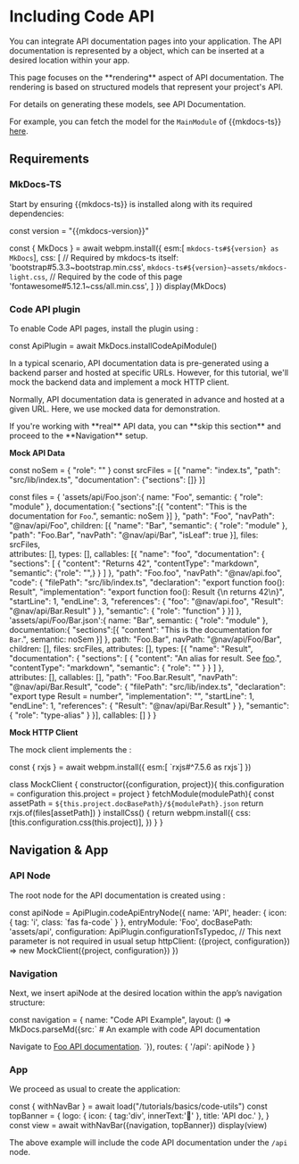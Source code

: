 # Including Code API

You can integrate API documentation pages into your application.
The API documentation is represented by a <api-link target='Navigation'></api-link> object, 
which can be inserted at a desired location within your app.

<note level='warning' title="Important">
This page focuses on the **rendering** aspect of API documentation. The rendering is based on structured models that
represent your project's API.

For details on generating these models, see <cross-link target="api-backend">API Documentation</cross-link>.

For example, you can fetch the model for the `MainModule` of {{mkdocs-ts}}
<a target="_blank" href="../assets/api/mkdocs-ts/MainModule.json">here</a>.
</note>

## Requirements

### MkDocs-TS

Start by ensuring {{mkdocs-ts}} is installed along with its required dependencies:

<js-cell>
const version = "{{mkdocs-version}}"

const { MkDocs } = await webpm.install({
    esm:[ `mkdocs-ts#${version} as MkDocs`],
    css: [
        // Required by mkdocs-ts itself:
        'bootstrap#5.3.3~bootstrap.min.css',
        `mkdocs-ts#${version}~assets/mkdocs-light.css`,
        // Required by the code of this page
        'fontawesome#5.12.1~css/all.min.css',
    ]
})
display(MkDocs)
</js-cell>

### Code API plugin

To enable Code API pages, install the <api-link target='CodeApi'></api-link> plugin using
<api-link target='installCodeApiModule'></api-link>:

<js-cell>
const ApiPlugin = await MkDocs.installCodeApiModule()
</js-cell>

In a typical scenario, API documentation data is pre-generated using a backend parser and hosted at specific URLs.
However, for this tutorial, we'll mock the backend data and implement a mock HTTP client.

Normally, API documentation data is generated in advance and hosted at a given URL.
Here, we use mocked data for demonstration.

<note level="hint"> 
If you're working with **real** API data, you can **skip this section** and proceed to the 
**Navigation** setup.
</note>

<note level="abstract" title="Mock client" expandable="true" mode="stateful">

**Mock API Data**

<note level='abstract' title="Mock Data" expandable="true" mode="stateful">
<js-cell>
const noSem = { "role": "" }
const srcFiles = [{
    "name": "index.ts",
    "path": "src/lib/index.ts",
    "documentation": {"sections": []}
}]

const files = {
    'assets/api/Foo.json':{
        name: "Foo",
        semantic: { "role": "module" },
        documentation:{
            "sections":[{
                "content": "This is the documentation for `Foo`.",
                semantic: noSem
            }]
        },
        "path": "Foo",
        "navPath": "@nav/api/Foo",
        children: [{
            "name": "Bar",
            "semantic": { "role": "module" },
            "path": "Foo.Bar",
            "navPath": "@nav/api/Bar",
            "isLeaf": true
        }],
        files: srcFiles,       
        attributes: [],
        types: [],
        callables: [{
             "name": "foo",
             "documentation": {
                 "sections": [
                     {
                        "content": "Returns 42", "contentType": "markdown", "semantic": {"role": "",}
                      }
                ]
              },
             "path": "Foo.foo",
             "navPath": "@nav/api.foo",
             "code": {
                 "filePath": "src/lib/index.ts",
                 "declaration": "export function foo(): Result",
                 "implementation": "export function foo(): Result {\n    returns 42\n}",
                 "startLine": 1,
                 "endLine": 3,
                 "references": {
                     "foo": "@nav/api.foo",
                     "Result": "@nav/api/Bar.Result"
                 }
             },
             "semantic": { "role": "function" }
        }]
    },
    'assets/api/Foo/Bar.json':{
            name: "Bar",
            semantic: { "role": "module" },
            documentation:{
                "sections":[{
                    "content": "This is the documentation for `Bar`.",
                    semantic: noSem
                }]
            },
            path: "Foo.Bar",
            navPath: "@nav/api/Foo/Bar",
            children: [],
            files: srcFiles,
            attributes: [],
            types: [{
                 "name": "Result",
                 "documentation": {
                     "sections": [
                         {
                            "content": "An alias for result. See [foo](@nav/api.foo).",
                            "contentType": "markdown", 
                            "semantic": { "role": "" }
                         }
                    ]
                  },    
                 attributes: [],
                 callables: [],
                 "path": "Foo.Bar.Result",
                 "navPath": "@nav/api/Bar.Result",
                 "code": {
                     "filePath": "src/lib/index.ts",
                     "declaration": "export type Result = number",
                     "implementation": "",
                     "startLine": 1,
                     "endLine": 1,
                     "references": {
                         "Result": "@nav/api/Bar.Result"
                     }
                 },
                 "semantic": { "role": "type-alias" }
            }],
            callables: []
        }
}
</js-cell>
</note>

**Mock HTTP Client**

The mock client implements the <api-link target="HttpClientTrait"></api-link>:

<js-cell>
const { rxjs } = await webpm.install({
    esm:[ `rxjs#^7.5.6 as rxjs`]
})

class MockClient {
    constructor({configuration, project}){
        this.configuration = configuration
        this.project = project
    }
    fetchModule(modulePath){
        const assetPath = `${this.project.docBasePath}/${modulePath}.json`
        return rxjs.of(files[assetPath])
    }
    installCss() {
        return webpm.install({
            css: [this.configuration.css(this.project)],
        })
    }
}
</js-cell>

</note>

## Navigation & App

### API Node

The root node for the API documentation is created using
<api-link target="codeApiEntryNode"></api-link>:


<js-cell>
const apiNode = ApiPlugin.codeApiEntryNode({
    name: 'API',
    header: {
        icon: { tag: 'i', class: `fas fa-code` }
    },
    entryModule: 'Foo',
    docBasePath: 'assets/api',
    configuration: ApiPlugin.configurationTsTypedoc,
    // This next parameter is not required in usual setup
    httpClient: ({project, configuration}) => new MockClient({project, configuration}) 
})
</js-cell>

### Navigation


Next, we insert apiNode at the desired location within the app’s navigation structure:

<js-cell>
const navigation = {
    name: "Code API Example",
    layout: () => MkDocs.parseMd({src:`
# An example with code API documentation

Navigate to [Foo API documentation](@nav/api).
`}),
    routes: {
        '/api': apiNode
    }
}

</js-cell>

### App

We proceed as usual to create the application:

<js-cell cell-id="app">
const { withNavBar } = await load("/tutorials/basics/code-utils")
const topBanner = {
    logo: {
        icon: { tag:'div', innerText:'📜' },
        title: 'API doc.'
    },
}
const view = await withNavBar({navigation, topBanner})
display(view)
</js-cell>


<cell-output cell-id="app" full-screen="true" style="aspect-ratio: 1 / 1; min-height: 0px;">
</cell-output>


The above example will include the code API documentation under the `/api` node.
